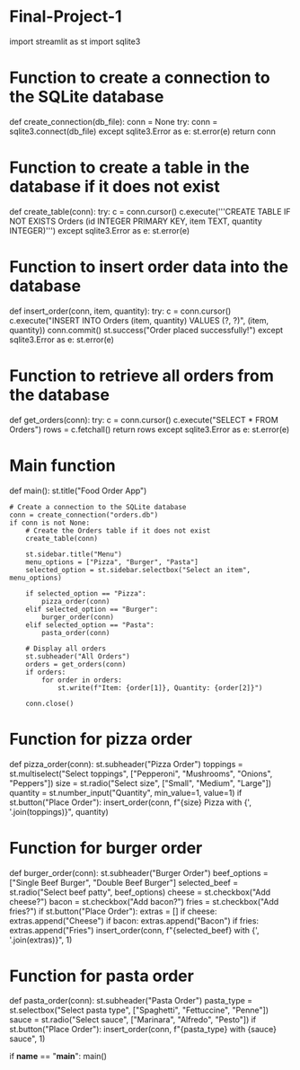 # Final-Project-1
import streamlit as st
import sqlite3

# Function to create a connection to the SQLite database
def create_connection(db_file):
    conn = None
    try:
        conn = sqlite3.connect(db_file)
    except sqlite3.Error as e:
        st.error(e)
    return conn

# Function to create a table in the database if it does not exist
def create_table(conn):
    try:
        c = conn.cursor()
        c.execute('''CREATE TABLE IF NOT EXISTS Orders
                     (id INTEGER PRIMARY KEY, item TEXT, quantity INTEGER)''')
    except sqlite3.Error as e:
        st.error(e)

# Function to insert order data into the database
def insert_order(conn, item, quantity):
    try:
        c = conn.cursor()
        c.execute("INSERT INTO Orders (item, quantity) VALUES (?, ?)", (item, quantity))
        conn.commit()
        st.success("Order placed successfully!")
    except sqlite3.Error as e:
        st.error(e)

# Function to retrieve all orders from the database
def get_orders(conn):
    try:
        c = conn.cursor()
        c.execute("SELECT * FROM Orders")
        rows = c.fetchall()
        return rows
    except sqlite3.Error as e:
        st.error(e)

# Main function
def main():
    st.title("Food Order App")

    # Create a connection to the SQLite database
    conn = create_connection("orders.db")
    if conn is not None:
        # Create the Orders table if it does not exist
        create_table(conn)

        st.sidebar.title("Menu")
        menu_options = ["Pizza", "Burger", "Pasta"]
        selected_option = st.sidebar.selectbox("Select an item", menu_options)

        if selected_option == "Pizza":
            pizza_order(conn)
        elif selected_option == "Burger":
            burger_order(conn)
        elif selected_option == "Pasta":
            pasta_order(conn)

        # Display all orders
        st.subheader("All Orders")
        orders = get_orders(conn)
        if orders:
            for order in orders:
                st.write(f"Item: {order[1]}, Quantity: {order[2]}")

        conn.close()

# Function for pizza order
def pizza_order(conn):
    st.subheader("Pizza Order")
    toppings = st.multiselect("Select toppings", ["Pepperoni", "Mushrooms", "Onions", "Peppers"])
    size = st.radio("Select size", ["Small", "Medium", "Large"])
    quantity = st.number_input("Quantity", min_value=1, value=1)
    if st.button("Place Order"):
        insert_order(conn, f"{size} Pizza with {', '.join(toppings)}", quantity)

# Function for burger order
def burger_order(conn):
    st.subheader("Burger Order")
    beef_options = ["Single Beef Burger", "Double Beef Burger"]
    selected_beef = st.radio("Select beef patty", beef_options)
    cheese = st.checkbox("Add cheese?")
    bacon = st.checkbox("Add bacon?")
    fries = st.checkbox("Add fries?")
    if st.button("Place Order"):
        extras = []
        if cheese:
            extras.append("Cheese")
        if bacon:
            extras.append("Bacon")
        if fries:
            extras.append("Fries")
        insert_order(conn, f"{selected_beef} with {', '.join(extras)}", 1)

# Function for pasta order
def pasta_order(conn):
    st.subheader("Pasta Order")
    pasta_type = st.selectbox("Select pasta type", ["Spaghetti", "Fettuccine", "Penne"])
    sauce = st.radio("Select sauce", ["Marinara", "Alfredo", "Pesto"])
    if st.button("Place Order"):
        insert_order(conn, f"{pasta_type} with {sauce} sauce", 1)

if __name__ == "__main__":
    main()
